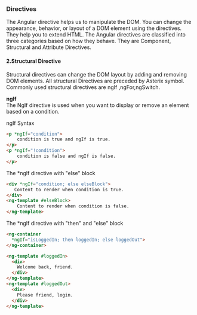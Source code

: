
### Directives
The Angular directive helps us to manipulate the DOM. You can change the appearance, behavior, or layout of a DOM element using the directives. They help you to extend HTML.
The Angular directives are classified into three categories based on how they behave. They are Component, Structural and Attribute Directives.

#### 2.Structural Directive
Structural directives can change the DOM layout by adding and removing DOM elements. All structural Directives are preceded by Asterix symbol.    
Commonly used structural directives are ngIf ,ngFor,ngSwitch.               

__ngIf__    
The NgIf directive is used when you want to display or remove an element based on a condition.

ngIf Syntax
``` html
<p *ngIf="condition">  
    condition is true and ngIf is true.  
</p>  
<p *ngIf="!condition">  
    condition is false and ngIf is false.  
</p>  
````
The *ngIf directive  with  "else" block   
``` html
<div *ngIf="condition; else elseBlock">  
   Content to render when condition is true.  
</div>  
<ng-template #elseBlock>  
    Content to render when condition is false.  
</ng-template>   
````

The *ngIf directive  with  "then" and "else" block
``` html
<ng-container
  *ngIf="isLoggedIn; then loggedIn; else loggedOut">
</ng-container>

<ng-template #loggedIn>
  <div>
    Welcome back, friend.
  </div>
</ng-template>
<ng-template #loggedOut>
  <div>
    Please friend, login.
  </div>
</ng-template> 
````

